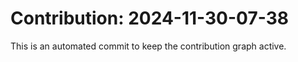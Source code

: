 # Contribution: 2024-11-30-07-38
This is an automated commit to keep the contribution graph active.
